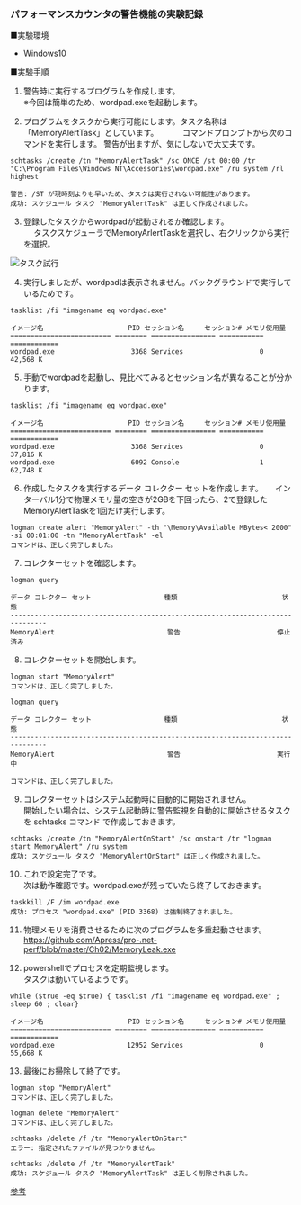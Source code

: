 ### パフォーマンスカウンタの警告機能の実験記録

■実験環境
- Windows10

■実験手順
1. 警告時に実行するプログラムを作成します。  
   ※今回は簡単のため、wordpad.exeを起動します。
    
2. プログラムをタスクから実行可能にします。タスク名称は「MemoryAlertTask」としています。　　
　 コマンドプロンプトから次のコマンドを実行します。
   警告が出ますが、気にしないで大丈夫です。
 ```
schtasks /create /tn "MemoryAlertTask" /sc ONCE /st 00:00 /tr "C:\Program Files\Windows NT\Accessories\wordpad.exe" /ru system /rl highest

警告: /ST が現時刻よりも早いため、タスクは実行されない可能性があります。
成功: スケジュール タスク "MemoryAlertTask" は正しく作成されました。
 ```
3. 登録したタスクからwordpadが起動されるか確認します。  
　 タスクスケジューラでMemoryArlertTaskを選択し、右クリックから実行を選択。

![タスク試行](https://user-images.githubusercontent.com/49807271/160263059-6a242d1b-1194-4806-b57f-710b168bfe0e.jpg)

4. 実行しましたが、wordpadは表示されません。バックグラウンドで実行しているためです。  
```
tasklist /fi "imagename eq wordpad.exe"

イメージ名                     PID セッション名     セッション# メモリ使用量
========================= ======== ================ =========== ============
wordpad.exe                   3368 Services                   0     42,568 K
```

5. 手動でwordpadを起動し、見比べてみるとセッション名が異なることが分かります。  
```
tasklist /fi "imagename eq wordpad.exe"

イメージ名                     PID セッション名     セッション# メモリ使用量
========================= ======== ================ =========== ============
wordpad.exe                   3368 Services                   0     37,816 K
wordpad.exe                   6092 Console                    1     62,748 K
```

6. 作成したタスクを実行するデータ コレクター セットを作成します。
　 インターバル1分で物理メモリ量の空きが2GBを下回ったら、2で登録したMemoryAlertTaskを1回だけ実行します。
```
logman create alert "MemoryAlert" -th "\Memory\Available MBytes< 2000" -si 00:01:00 -tn "MemoryAlertTask" -el
コマンドは、正しく完了しました。
```

7. コレクターセットを確認します。  
```
logman query

データ コレクター セット                  種類                          状態
-------------------------------------------------------------------------------
MemoryAlert                            警告                        停止済み
```

8. コレクターセットを開始します。
```
logman start "MemoryAlert"
コマンドは、正しく完了しました。

logman query

データ コレクター セット                  種類                          状態
-------------------------------------------------------------------------------
MemoryAlert                            警告                        実行中

コマンドは、正しく完了しました。
```

9. コレクターセットはシステム起動時に自動的に開始されません。  
   開始したい場合は、システム起動時に警告監視を自動的に開始させるタスクを schtasks コマンド で作成しておきます。
```
schtasks /create /tn "MemoryAlertOnStart" /sc onstart /tr "logman start MemoryAlert" /ru system
成功: スケジュール タスク "MemoryAlertOnStart" は正しく作成されました。
```

10. これで設定完了です。  
    次は動作確認です。wordpad.exeが残っていたら終了しておきます。  
```
taskkill /F /im wordpad.exe
成功: プロセス "wordpad.exe" (PID 3368) は強制終了されました。
```
11. 物理メモリを消費させるために次のプログラムを多重起動させます。  
https://github.com/Apress/pro-.net-perf/blob/master/Ch02/MemoryLeak.exe  

12. powershellでプロセスを定期監視します。  
    タスクは動いているようです。  
 ```
 while ($true -eq $true) { tasklist /fi "imagename eq wordpad.exe" ;  sleep 60 ; clear}

イメージ名                     PID セッション名     セッション# メモリ使用量
========================= ======== ================ =========== ============
wordpad.exe                  12952 Services                   0     55,668 K
```

13. 最後にお掃除して終了です。
 ```  
logman stop "MemoryAlert"
コマンドは、正しく完了しました。

logman delete "MemoryAlert"
コマンドは、正しく完了しました。

schtasks /delete /f /tn "MemoryAlertOnStart"
エラー: 指定されたファイルが見つかりません。

schtasks /delete /f /tn "MemoryAlertTask"
成功: スケジュール タスク "MemoryAlertTask" は正しく削除されました。
 ```
 

[参考](https://jpwinsup.github.io/blog/2021/07/19/Performance/PerformanceCounterAlert/)
